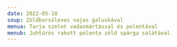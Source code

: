 ```yaml
---
date: 2022-05-18
soup: Zöldborsóleves vajas galuskával
menua: Tarja szelet vadasmártással és polentával
menub: Juhtúrós rakott polenta zöld spárga salátával
---
```


